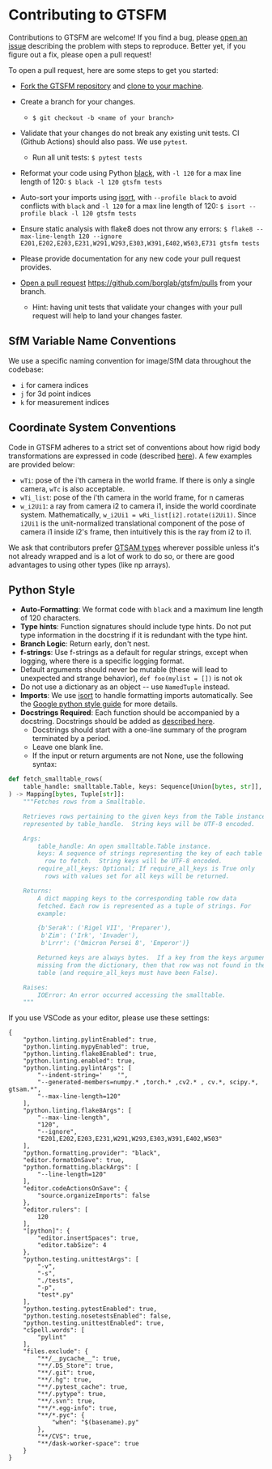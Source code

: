 # Contributing to GTSFM

Contributions to GTSFM are welcome!  If you find a bug, please [open an issue](https://github.com/borglab/gtsfm/issues) describing the problem with steps to reproduce.  Better yet, if you figure out a fix, please open a pull request!

To open a pull request, here are some steps to get you started:

- [Fork the GTSFM repository](https://help.github.com/en/articles/fork-a-repo) and [clone to your machine](https://help.github.com/en/articles/cloning-a-repository).

- Create a branch for your changes.
  - `$ git checkout -b <name of your branch>`

- Validate that your changes do not break any existing unit tests. CI (Github Actions) should also pass. We use `pytest`.
  - Run all unit tests: `$ pytest tests`
 
- Reformat your code using Python [black](https://github.com/psf/black), with `-l 120` for a max line length of 120: `$ black -l 120 gtsfm tests` 
- Auto-sort your imports using [isort](https://pycqa.github.io/isort/), with `--profile black` to avoid conflicts with `black` and `-l 120` for a max line length of 120: `$ isort --profile black -l 120 gtsfm tests`
- Ensure static analysis with flake8 does not throw any errors: `$ flake8 --max-line-length 120 --ignore E201,E202,E203,E231,W291,W293,E303,W391,E402,W503,E731 gtsfm tests`

- Please provide documentation for any new code your pull request provides.

- [Open a pull request](https://help.github.com/en/articles/creating-a-pull-request-from-a-fork) https://github.com/borglab/gtsfm/pulls from your branch.
  - Hint: having unit tests that validate your changes with your pull
    request will help to land your changes faster.

## SfM Variable Name Conventions
We use a specific naming convention for image/SfM data throughout the codebase:
- `i` for camera indices
- `j` for 3d point indices
- `k` for measurement indices

## Coordinate System Conventions

Code in GTSFM adheres to a strict set of conventions about how rigid body transformations are expressed in code (described [here](https://gtsam.org/gtsam.org/2020/06/28/gtsam-conventions.html)). A few examples are provided below:
- `wTi`: pose of the i'th camera in the world frame. If there is only a single camera, `wTc` is also acceptable.
- `wTi_list`: pose of the i'th camera in the world frame, for n cameras
- `w_i2Ui1`: a ray from camera i2 to camera i1, inside the world coordinate system. Mathematically, `w_i2Ui1 = wRi_list[i2].rotate(i2Ui1)`. Since `i2Ui1` is the unit-normalized translational component of the pose of camera i1 inside i2's frame, then intuitively this is the ray from i2 to i1.

We ask that contributors prefer [GTSAM types](https://github.com/borglab/gtsam/blob/develop/gtsam/geometry/geometry.i) wherever possible unless it's not already wrapped and is a lot of work to do so, or there are good advantages to using other types (like np arrays).

## Python Style
- **Auto-Formatting**: We format code with `black` and a maximum line length of 120 characters.
- **Type hints**: Function signatures should include type hints. Do not put type information in the docstring if it is redundant with the type hint.
- **Branch Logic**: Return early, don't nest.
- **f-strings**: Use f-strings as a default for regular strings, except when logging, where there is a specific logging format.
- Default arguments should never be mutable (these will lead to unexpected and strange behavior), `def foo(mylist = [])` is not ok
- Do not use a dictionary as an object -- use `NamedTuple` instead.
- **Imports**: We use [isort](https://pycqa.github.io/isort/) to handle formatting imports automatically. See the [Google python style guide](https://google.github.io/styleguide/pyguide.html#313-imports-formatting) for more details.
- **Docstrings Required**: Each function should be accompanied by a docstring. Docstrings should be added as [described here](https://google.github.io/styleguide/pyguide.html#383-functions-and-methods).
    - Docstrings should start with a one-line summary of the program terminated by a period.
    - Leave one blank line.
    - If the input or return arguments are not None, use the following syntax:
```python
def fetch_smalltable_rows(
    table_handle: smalltable.Table, keys: Sequence[Union[bytes, str]], require_all_keys: bool = False
) -> Mapping[bytes, Tuple[str]]:
    """Fetches rows from a Smalltable.

    Retrieves rows pertaining to the given keys from the Table instance
    represented by table_handle.  String keys will be UTF-8 encoded.

    Args:
        table_handle: An open smalltable.Table instance.
        keys: A sequence of strings representing the key of each table
          row to fetch.  String keys will be UTF-8 encoded.
        require_all_keys: Optional; If require_all_keys is True only
          rows with values set for all keys will be returned.

    Returns:
        A dict mapping keys to the corresponding table row data
        fetched. Each row is represented as a tuple of strings. For
        example:

        {b'Serak': ('Rigel VII', 'Preparer'),
         b'Zim': ('Irk', 'Invader'),
         b'Lrrr': ('Omicron Persei 8', 'Emperor')}

        Returned keys are always bytes.  If a key from the keys argument is
        missing from the dictionary, then that row was not found in the
        table (and require_all_keys must have been False).

    Raises:
        IOError: An error occurred accessing the smalltable.
    """
```

If you use VSCode as your editor, please use these settings:
```
{
    "python.linting.pylintEnabled": true,
    "python.linting.mypyEnabled": true,
    "python.linting.flake8Enabled": true,
    "python.linting.enabled": true,
    "python.linting.pylintArgs": [
        "--indent-string='    '",
        "--generated-members=numpy.* ,torch.* ,cv2.* , cv.*, scipy.*, gtsam.*",
        "--max-line-length=120"
    ],
    "python.linting.flake8Args": [
        "--max-line-length",
        "120",
        "--ignore",
        "E201,E202,E203,E231,W291,W293,E303,W391,E402,W503"
    ],
    "python.formatting.provider": "black",
    "editor.formatOnSave": true,
    "python.formatting.blackArgs": [
        "--line-length=120"
    ],
    "editor.codeActionsOnSave": {
        "source.organizeImports": false
    },
    "editor.rulers": [
        120
    ],
    "[python]": {
        "editor.insertSpaces": true,
        "editor.tabSize": 4
    },
    "python.testing.unittestArgs": [
        "-v",
        "-s",
        "./tests",
        "-p",
        "test*.py"
    ],
    "python.testing.pytestEnabled": true,
    "python.testing.nosetestsEnabled": false,
    "python.testing.unittestEnabled": true,
    "cSpell.words": [
        "pylint"
    ],
    "files.exclude": {
        "**/__pycache__": true,
        "**/.DS_Store": true,
        "**/.git": true,
        "**/.hg": true,
        "**/.pytest_cache": true,
        "**/.pytype": true,
        "**/.svn": true,
        "**/*.egg-info": true,
        "**/*.pyc": {
            "when": "$(basename).py"
        },
        "**/CVS": true,
        "**/dask-worker-space": true
    }
}
```

